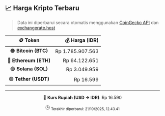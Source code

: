 

<!-- HARGA_KRIPTO -->
## 📈 Harga Kripto Terbaru

> Data ini diperbarui secara otomatis menggunakan [CoinGecko API](https://www.coingecko.com/) dan [exchangerate.host](https://exchangerate.host/)

<div align="center">

| 🪙 Token | 💰 Harga (IDR) |
|:------:|---------------:|
| 🟠 **Bitcoin (BTC)**   | Rp 1.785.907.563 |
| 🔵 **Ethereum (ETH)**  | Rp 64.122.651 |
| 🟣 **Solana (SOL)**    | Rp 3.049.959 |
| 🟢 **Tether (USDT)**   | Rp 16.599 |

---

💱 **Kurs Rupiah (USD → IDR)**: Rp 16.590

🕒 <sub>Terakhir diperbarui: 21/10/2025, 12.43.41</sub>

</div>
<!-- /HARGA_KRIPTO -->
